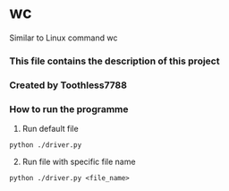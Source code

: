 # wc
Similar to Linux command wc

### This file contains the description of this project
### Created by Toothless7788

### How to run the programme
1. Run default file
```
python ./driver.py
```
2. Run file with specific file name
```
python ./driver.py <file_name>
```
